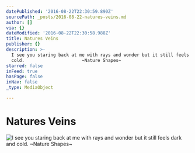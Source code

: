 ```yaml
---
datePublished: '2016-08-22T22:30:59.890Z'
sourcePath: _posts/2016-08-22-natures-veins.md
author: []
via: {}
dateModified: '2016-08-22T22:30:58.988Z'
title: Natures Veins
publisher: {}
description: >-
  I see you staring back at me with rays and wonder but it still feels dark and
  cold.                      ~Nature Shapes~
starred: false
inFeed: true
hasPage: false
inNav: false
_type: MediaObject

---
```

# Natures Veins
![I see you staring back at me with rays and wonder but it still feels dark and cold.                      ~Nature Shapes~](https://the-grid-user-content.s3-us-west-2.amazonaws.com/fbe005ce-cda9-4923-b1a1-ed95f9dfe78c.jpg)